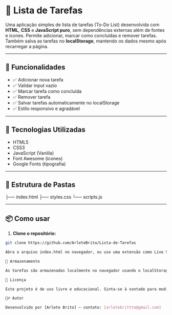 # 📝 Lista de Tarefas

Uma aplicação simples de lista de tarefas (To-Do List) desenvolvida com **HTML**, **CSS** e **JavaScript puro**, sem dependências externas além de fontes e ícones. Permite adicionar, marcar como concluídas e remover tarefas. Também salva as tarefas no **localStorage**, mantendo os dados mesmo após recarregar a página.

---

## 🚀 Funcionalidades

- ✅ Adicionar nova tarefa
- ✅ Validar input vazio
- ✅ Marcar tarefa como concluída
- ✅ Remover tarefa
- ✅ Salvar tarefas automaticamente no localStorage
- ✅ Estilo responsivo e agradável

---

## 🧰 Tecnologias Utilizadas

- HTML5
- CSS3
- JavaScript (Vanilla)
- Font Awesome (ícones)
- Google Fonts (tipografia)

---

## 📂 Estrutura de Pastas

├── index.html
├── styles.css
└── scripts.js

---

## 📦 Como usar

1. **Clone o repositório:**

```bash
git clone https://github.com/ArleteBrito/Lista-de-Tarefas

Abra o arquivo index.html no navegador, ou use uma extensão como Live Server (VS Code)

💾 Armazenamento

As tarefas são armazenadas localmente no navegador usando o localStorage, ou seja, mesmo se você fechar e reabrir a página, suas tarefas permanecerão salvas.

📌 Licença

Este projeto é de uso livre e educacional. Sinta-se à vontade para modificar, melhorar e compartilhar

🙋‍♂️ Autor

Desenvolvido por [Arlete Brito] – contato: [arletebrittto@gmail.com]



